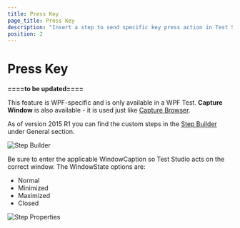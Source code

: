 ```yaml
---
title: Press Key
page_title: Press Key
description: "Insert a step to send specific key press action in Test Studio test. Insert a step to send key press combination during the test execution - e.g. Ctrl+A."
position: 2
---
```

# Press Key

__====to be updated====__

This feature is WPF-specific and is only available in a WPF Test. **Capture Window** is also available - it is used just like <a href="/features/custom-steps/capture" target="_blank">Capture Browser</a>.

As of version 2015 R1 you can find the custom steps in the <a href="/getting-started/test-recording/step-suggestions" target="_blank">Step Builder</a> under General section.

![Step Builder][3]

Be sure to enter the applicable WindowCaption so Test Studio acts on the correct window. The WindowState options are:

- Normal
- Minimized
- Maximized
- Closed

![Step Properties][2]

[1]: /img/features/custom-steps/change-window-state/fig1.png
[2]: /img/features/custom-steps/change-window-state/fig2.png
[3]: /img/features/custom-steps/change-window-state/fig3.png